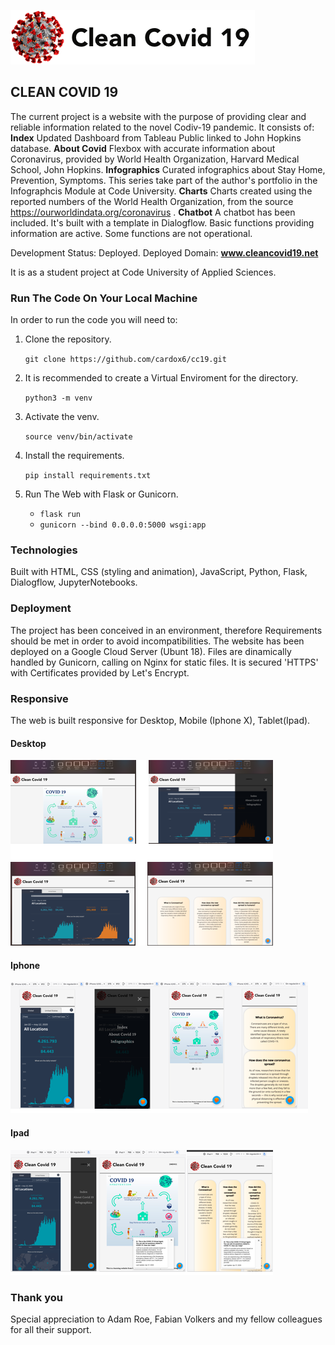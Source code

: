 ![Logo](/app/static/img/logo1.png)
## CLEAN COVID 19 

The current project is a website with the purpose of providing clear and reliable information related to the novel Codiv-19 pandemic. 
It consists of: 
**Index** Updated Dashboard from Tableau Public linked to John Hopkins database.
**About Covid** Flexbox with accurate information about Coronavirus, provided by World Health Organization, Harvard Medical School, John Hopkins.
**Infographics** Curated infographics about Stay Home, Prevention, Symptoms. This series take part of the author's portfolio in the Infographcis Module at Code University.
**Charts** Charts created using the reported numbers of the World Health Organization, from the source https://ourworldindata.org/coronavirus .
**Chatbot** A chatbot has been included. It's built with a template in Dialogflow. Basic functions providing information are active. Some functions are not operational.

Development Status: Deployed.
Deployed Domain: **www.cleancovid19.net**

It is as a student project at Code University of Applied Sciences. 

### Run The Code On Your Local Machine
In order to run the code you will need to:

1. Clone the repository.

      `git clone https://github.com/cardox6/cc19.git `

2. It is recommended to create a Virtual Enviroment for the directory.

     `python3 -m venv`

3. Activate the venv.

    `source venv/bin/activate`
    
4. Install the requirements.

    `pip install requirements.txt`
    
5. Run The Web with Flask or Gunicorn.

    * `flask run`
    * `gunicorn --bind 0.0.0.0:5000 wsgi:app`

### Technologies 
Built with HTML, CSS (styling and animation), JavaScript, Python, Flask, Dialogflow, JupyterNotebooks.

### Deployment 
The project has been conceived in an environment, therefore Requirements should be met in order to avoid incompatibilities. The website has been deployed on a Google Cloud Server (Ubunt 18). Files are  dinamically handled by Gunicorn, calling on Nginx for static files.
It is secured 'HTTPS' with Certificates provided by Let's Encrypt.

### Responsive
The web is built responsive for Desktop, Mobile (Iphone X), Tablet(Ipad). 

#### Desktop 
![Desktop](/captions/Desktop.png)

#### Iphone
![Iphone](/captions/Iphone.png)

#### Ipad
![Ipad](/captions/Ipad.png)

### Thank you 
Special appreciation to Adam Roe, Fabian Volkers and my fellow colleagues for all their support.

